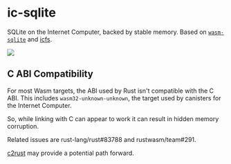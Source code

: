 # ic-sqlite

SQLite on the Internet Computer, backed by stable memory. Based on [`wasm-sqlite`](https://github.com/rkusa/wasm-sqlite/tree/8af1b8cd59ee28153a3d24c3a73c551c4f272483) and [icfs](https://github.com/codebase-labs/icfs).

![](https://img.shields.io/badge/status%EF%B8%8F-incomplete-blueviolet)

## C ABI Compatibility

For most Wasm targets, the ABI used by Rust isn't compatible with the C ABI. This includes `wasm32-unknown-unknown`, the target used by canisters for the Internet Computer.

So, while linking with C can appear to work it can result in hidden memory corruption.

Related issues are rust-lang/rust#83788 and rustwasm/team#291.

[c2rust](https://c2rust.com) may provide a potential path forward.
